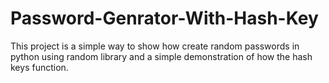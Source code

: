 # Password-Genrator-With-Hash-Key
This project is a simple way to show how create random passwords in python using random library and a simple demonstration of how the hash keys function.
